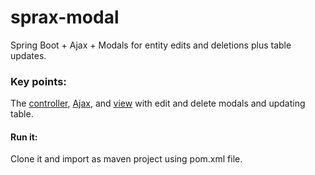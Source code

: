 # sprax-modal
Spring Boot + Ajax + Modals for entity edits and deletions plus table updates.

### Key points:

The
<a href="https://github.com/ChiefTwoPencils/sprax-modal/blob/master/src/main/java/me/wilk/robert/asme/controller/SomethingController.java">
controller</a>,
<a href="https://github.com/ChiefTwoPencils/sprax-modal/blob/master/src/main/resources/static/js/ajax.js">
Ajax</a>, and
<a href="https://github.com/ChiefTwoPencils/sprax-modal/blob/master/src/main/resources/static/js/ajax.js">
view</a> with edit and delete modals and updating table.

#### Run it:
Clone it and import as maven project using pom.xml file.


